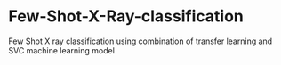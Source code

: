 # Few-Shot-X-Ray-classification
Few Shot X ray classification using combination of transfer learning and SVC machine learning model
